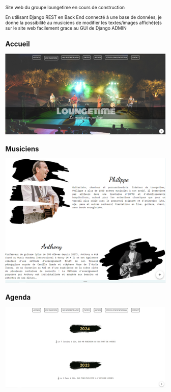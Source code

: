 Site web du groupe loungetime en cours de construction

En utilisant Django REST en Back End connecté à une base de données, je donne la possibilité au musiciens de modifier les textes/images affiché(e)s sur le site web facilement grace au GUI de Django ADMIN

## Accueil
![capture1](https://github.com/dvdmnc/loungetime/blob/main/loungetime-accueil.PNG)
## Musiciens
![capture1](https://github.com/dvdmnc/loungetime/blob/main/loungetime-musiciens.PNG)
## Agenda
![capture1](https://github.com/dvdmnc/loungetime/blob/main/loungetime-agenda.PNG)
